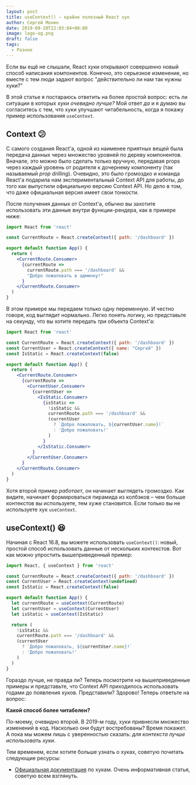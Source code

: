 ```yaml
---
layout: post
title: useContext() – крайне полезный React хук
author: Сергей Монин
date: 2019-09-20T22:03:04+00:00
image: logo-og.png
draft: false
tags: 
  - Разное
---
```


Если вы ещё не слышали, React хуки открывают совершенно новый способ написания компонентов. Конечно, это серьезное изменение, но вместе с тем люди задают вопрос "действительно ли нам так нужны хуки?"

В этой статье я постараюсь ответить на более простой вопрос: есть ли ситуации в которых хуки *очевидно лучше?* Мой ответ *да* и я думаю вы согласитесь с тем, что хуки улучшают читабельность, когда я покажу пример использования ```useContext```.

## Context 😕

С самого создания React'а, одной из наименее приятных вещей была передача данных через множество уровней по дереву компонентов. Вначале, это можно было сделать только вручную, передавая props через каждый уровень от родителя к дочернему компоненту (так называемый *prop drilling*). Очевидно, это было громоздко и команда React'а подарила нам экспериментальный Context API для работы, до того как выпустили официальную версию Context API. Но дело в том, что даже официальная версия имеет свои тонкости.

После получения данных от Context'а, обычно вы захотите использовать эти данные внутри функции-рендера, как в примере ниже:

```jsx
import React from 'react'

const CurrentRoute = React.createContext({ path: '/dashboard' })

export default function App() {
  return (
    <CurrentRoute.Consumer>
      {currentRoute => 
        currentRoute.path === '/dashboard' &&
        "Добро пожаловать в админку!"
      }
    </CurrentRoute.Consumer>
  )
}
```

В этом примере мы передаем только одну переменную. И честно говоря, код выглядит нормально. Легко понять логику, но представьте на секунду, что вы хотите передать *три* объекта Context'а:

```jsx
import React from 'react'

const CurrentRoute = React.createContext({ path: '/dashboard' })
const CurrentUser = React.createContext({ name: "Сергей" })
const IsStatic = React.createContext(false)

export default function App() {
  return (
    <CurrentRoute.Consumer>
      {currentRoute =>
        <CurrentUser.Consumer>
          {currentUser =>
            <IsStatic.Consumer>
              {isStatic =>
                !isStatic &&
                currentRoute.path === '/dashboard' &&
                (currentUser
                  ? `Добро пожаловать, ${currentUser.name}!`
                  : 'Добро пожаловать!'
                )
              }
            </IsStatic.Consumer>
          }
        </CurrentUser.Consumer>
      }
    </CurrentRoute.Consumer>
  )
}
```  

Хотя второй пример *работает*, он начинает выглядеть громоздко. Как видите, начинает формироваться пирамида из колбэков – чем больше контекстов вы используете, тем хуже становится. Если только вы не используете хук ```useContext```.

## useContext() 😆

Начиная с React 16.8, вы можете использовать ```useContext()```: новый, простой способ использовать данные от нескольких контекстов. Вот как можно упростить вышеприведенный пример:

```jsx
import React, { useContext } from 'react'

const CurrentRoute = React.createContext({ path: '/dashboard' })
const CurrentUser = React.createContext(undefined)
const IsStatic = React.createContext(false)

export default function App() {
  let currentRoute = useContext(CurrentRoute)
  let currentUser = useContext(CurrentUser)
  let isStatic = useContext(IsStatic)

  return (
    !isStatic &&
    currentRoute.path === '/dashboard' &&
    (currentUser
      ? `Добро пожаловать, ${currentUser.name}!`
      : 'Добро пожаловать!'
    )
  )
}
```

Гораздо лучше, не правда ли? Теперь посмотрите на вышеприведенные примеры и представьте, что Context API приходилось использовать годами до появления хуков. Представили? Здорово! Теперь ответьте на вопрос:

**Какой способ более читабелен?**

По-моему, очевидно второй. В 2019-м году, хуки привнесли множество изменений в код. Насколько они будут востребованы? Время покажет. А пока мы можем лишь c уверенностью сказать: *для контекста лучше использовать хуки*. 

Тем временем, если хотите больше узнать о хуках, советую почитать следующие ресурсы:

- [Официальная документация](https://ru.reactjs.org/docs/hooks-intro.html) по хукам. Очень информативная статья, советую всем взглянуть.   
